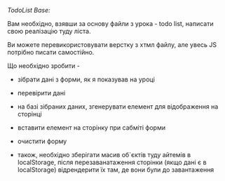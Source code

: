 _TodoList Base:_


Вам необхідно, взявши за основу файли з урока - todo list, написати свою реалізацію туду ліста.

Ви можете перевикористовувати верстку з хтмл файлу, але увесь JS потрібно писати самостійно.

Що необхідно зробити -

* зібрати дані з форми, як я показував на уроці

* перевірити дані

* на базі зібраних даних, згенерувати елемент для відображення на сторінці

* вставити елемент на сторінку при сабміті форми

* очистити форму

* також, необхідно зберігати масив об`єктів туду айтемів в localStorage, 
після перезаванатаження сторінки (якщо дані є в localStorage) відрендерити їх там, де вони були до завантаження